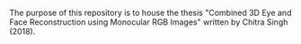 The purpose of this repository is to house the thesis "Combined 3D Eye and Face Reconstruction using Monocular RGB Images" written by Chitra Singh (2018).

